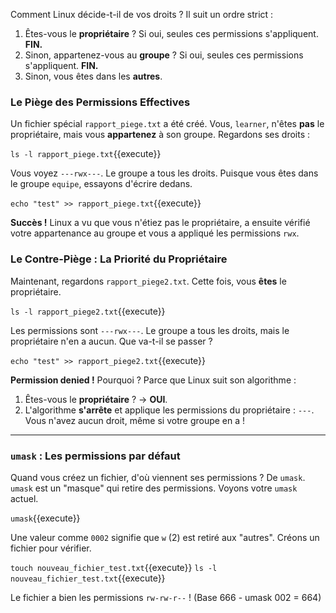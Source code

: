 Comment Linux décide-t-il de vos droits ? Il suit un ordre strict :
1.  Êtes-vous le **propriétaire** ? Si oui, seules ces permissions s'appliquent. **FIN.**
2.  Sinon, appartenez-vous au **groupe** ? Si oui, seules ces permissions s'appliquent. **FIN.**
3.  Sinon, vous êtes dans les **autres**.

### Le Piège des Permissions Effectives

Un fichier spécial `rapport_piege.txt` a été créé. Vous, `learner`, n'êtes **pas** le propriétaire, mais vous **appartenez** à son groupe. Regardons ses droits :

`ls -l rapport_piege.txt`{{execute}}

Vous voyez `---rwx---`. Le groupe a tous les droits. Puisque vous êtes dans le groupe `equipe`, essayons d'écrire dedans.

`echo "test" >> rapport_piege.txt`{{execute}}

**Succès !** Linux a vu que vous n'étiez pas le propriétaire, a ensuite vérifié votre appartenance au groupe et vous a appliqué les permissions `rwx`.

### Le Contre-Piège : La Priorité du Propriétaire

Maintenant, regardons `rapport_piege2.txt`. Cette fois, vous **êtes** le propriétaire.

`ls -l rapport_piege2.txt`{{execute}}

Les permissions sont `---rwx---`. Le groupe a tous les droits, mais le propriétaire n'en a aucun. Que va-t-il se passer ?

`echo "test" >> rapport_piege2.txt`{{execute}}

**Permission denied !** Pourquoi ? Parce que Linux suit son algorithme :
1. Êtes-vous le **propriétaire** ? -> **OUI**.
2. L'algorithme **s'arrête** et applique les permissions du propriétaire : `---`. Vous n'avez aucun droit, même si votre groupe en a !

---

### `umask` : Les permissions par défaut

Quand vous créez un fichier, d'où viennent ses permissions ? De `umask`. `umask` est un "masque" qui retire des permissions. Voyons votre `umask` actuel.

`umask`{{execute}}

Une valeur comme `0002` signifie que `w` (2) est retiré aux "autres". Créons un fichier pour vérifier.

`touch nouveau_fichier_test.txt`{{execute}}
`ls -l nouveau_fichier_test.txt`{{execute}}

Le fichier a bien les permissions `rw-rw-r--` ! (Base 666 - umask 002 = 664)